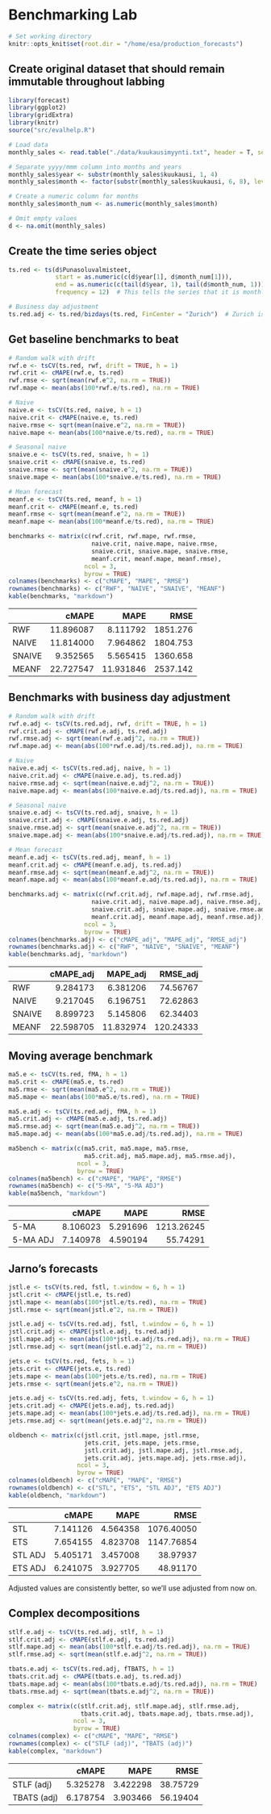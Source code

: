 Benchmarking Lab
================

``` r
# Set working directory
knitr::opts_knit$set(root.dir = "/home/esa/production_forecasts")
```

## Create original dataset that should remain immutable throughout labbing

``` r
library(forecast)
library(ggplot2)
library(gridExtra)
library(knitr)
source("src/evalhelp.R")

# Load data
monthly_sales <- read.table("./data/kuukausimyynti.txt", header = T, sep = "\t")

# Separate yyyy/mmm column into months and years
monthly_sales$year <- substr(monthly_sales$kuukausi, 1, 4)
monthly_sales$month <- factor(substr(monthly_sales$kuukausi, 6, 8), levels = c("tam", "hel", "maa", "huh", "tou", "kes", "hei", "elo", "syy", "lok", "mar", "jou"))

# Create a numeric column for months
monthly_sales$month_num <- as.numeric(monthly_sales$month)

# Omit empty values
d <- na.omit(monthly_sales)
```

## Create the time series object

``` r
ts.red <- ts(d$Punasoluvalmisteet, 
             start = as.numeric(c(d$year[1], d$month_num[1])), 
             end = as.numeric(c(tail(d$year, 1), tail(d$month_num, 1))), 
             frequency = 12)  # This tells the series that it is monthly data

# Business day adjustment
ts.red.adj <- ts.red/bizdays(ts.red, FinCenter = "Zurich")  # Zurich is closest to Finnish business calendar, implementing of which would be a chore
```

## Get baseline benchmarks to beat

``` r
# Random walk with drift
rwf.e <- tsCV(ts.red, rwf, drift = TRUE, h = 1)
rwf.crit <- cMAPE(rwf.e, ts.red)
rwf.rmse <- sqrt(mean(rwf.e^2, na.rm = TRUE))
rwf.mape <- mean(abs(100*rwf.e/ts.red), na.rm = TRUE)

# Naive
naive.e <- tsCV(ts.red, naive, h = 1)
naive.crit <- cMAPE(naive.e, ts.red)
naive.rmse <- sqrt(mean(naive.e^2, na.rm = TRUE))
naive.mape <- mean(abs(100*naive.e/ts.red), na.rm = TRUE)

# Seasonal naive
snaive.e <- tsCV(ts.red, snaive, h = 1)
snaive.crit <- cMAPE(snaive.e, ts.red)
snaive.rmse <- sqrt(mean(snaive.e^2, na.rm = TRUE))
snaive.mape <- mean(abs(100*snaive.e/ts.red), na.rm = TRUE)

# Mean forecast
meanf.e <- tsCV(ts.red, meanf, h = 1)
meanf.crit <- cMAPE(meanf.e, ts.red)
meanf.rmse <- sqrt(mean(meanf.e^2, na.rm = TRUE))
meanf.mape <- mean(abs(100*meanf.e/ts.red), na.rm = TRUE)

benchmarks <- matrix(c(rwf.crit, rwf.mape, rwf.rmse,
                       naive.crit, naive.mape, naive.rmse,
                       snaive.crit, snaive.mape, snaive.rmse,
                       meanf.crit, meanf.mape, meanf.rmse),
                     ncol = 3,
                     byrow = TRUE)
colnames(benchmarks) <- c("cMAPE", "MAPE", "RMSE")
rownames(benchmarks) <- c("RWF", "NAIVE", "SNAIVE", "MEANF")
kable(benchmarks, "markdown")
```

|        |     cMAPE |      MAPE |     RMSE |
| :----- | --------: | --------: | -------: |
| RWF    | 11.896087 |  8.111792 | 1851.276 |
| NAIVE  | 11.814000 |  7.964862 | 1804.753 |
| SNAIVE |  9.352565 |  5.565415 | 1360.658 |
| MEANF  | 22.727547 | 11.931846 | 2537.142 |

## Benchmarks with business day adjustment

``` r
# Random walk with drift
rwf.e.adj <- tsCV(ts.red.adj, rwf, drift = TRUE, h = 1)
rwf.crit.adj <- cMAPE(rwf.e.adj, ts.red.adj)
rwf.rmse.adj <- sqrt(mean(rwf.e.adj^2, na.rm = TRUE))
rwf.mape.adj <- mean(abs(100*rwf.e.adj/ts.red.adj), na.rm = TRUE)

# Naive
naive.e.adj <- tsCV(ts.red.adj, naive, h = 1)
naive.crit.adj <- cMAPE(naive.e.adj, ts.red.adj)
naive.rmse.adj <- sqrt(mean(naive.e.adj^2, na.rm = TRUE))
naive.mape.adj <- mean(abs(100*naive.e.adj/ts.red.adj), na.rm = TRUE)

# Seasonal naive
snaive.e.adj <- tsCV(ts.red.adj, snaive, h = 1)
snaive.crit.adj <- cMAPE(snaive.e.adj, ts.red.adj)
snaive.rmse.adj <- sqrt(mean(snaive.e.adj^2, na.rm = TRUE))
snaive.mape.adj <- mean(abs(100*snaive.e.adj/ts.red.adj), na.rm = TRUE)

# Mean forecast
meanf.e.adj <- tsCV(ts.red.adj, meanf, h = 1)
meanf.crit.adj <- cMAPE(meanf.e.adj, ts.red.adj)
meanf.rmse.adj <- sqrt(mean(meanf.e.adj^2, na.rm = TRUE))
meanf.mape.adj <- mean(abs(100*meanf.e.adj/ts.red.adj), na.rm = TRUE)

benchmarks.adj <- matrix(c(rwf.crit.adj, rwf.mape.adj, rwf.rmse.adj,
                       naive.crit.adj, naive.mape.adj, naive.rmse.adj,
                       snaive.crit.adj, snaive.mape.adj, snaive.rmse.adj,
                       meanf.crit.adj, meanf.mape.adj, meanf.rmse.adj),
                     ncol = 3,
                     byrow = TRUE)
colnames(benchmarks.adj) <- c("cMAPE_adj", "MAPE_adj", "RMSE_adj")
rownames(benchmarks.adj) <- c("RWF", "NAIVE", "SNAIVE", "MEANF")
kable(benchmarks.adj, "markdown")
```

|        | cMAPE\_adj | MAPE\_adj | RMSE\_adj |
| :----- | ---------: | --------: | --------: |
| RWF    |   9.284173 |  6.381206 |  74.56767 |
| NAIVE  |   9.217045 |  6.196751 |  72.62863 |
| SNAIVE |   8.899723 |  5.145806 |  62.34403 |
| MEANF  |  22.598705 | 11.832974 | 120.24333 |

## Moving average benchmark

``` r
ma5.e <- tsCV(ts.red, fMA, h = 1)
ma5.crit <- cMAPE(ma5.e, ts.red)
ma5.rmse <- sqrt(mean(ma5.e^2, na.rm = TRUE))
ma5.mape <- mean(abs(100*ma5.e/ts.red), na.rm = TRUE)

ma5.e.adj <- tsCV(ts.red.adj, fMA, h = 1)
ma5.crit.adj <- cMAPE(ma5.e.adj, ts.red.adj)
ma5.rmse.adj <- sqrt(mean(ma5.e.adj^2, na.rm = TRUE))
ma5.mape.adj <- mean(abs(100*ma5.e.adj/ts.red.adj), na.rm = TRUE)

ma5bench <- matrix(c(ma5.crit, ma5.mape, ma5.rmse, 
                     ma5.crit.adj, ma5.mape.adj, ma5.rmse.adj),
                   ncol = 3,
                   byrow = TRUE)
colnames(ma5bench) <- c("cMAPE", "MAPE", "RMSE")
rownames(ma5bench) <- c("5-MA", "5-MA ADJ")
kable(ma5bench, "markdown")
```

|          |    cMAPE |     MAPE |       RMSE |
| :------- | -------: | -------: | ---------: |
| 5-MA     | 8.106023 | 5.291696 | 1213.26245 |
| 5-MA ADJ | 7.140978 | 4.590194 |   55.74291 |

## Jarno’s forecasts

``` r
jstl.e <- tsCV(ts.red, fstl, t.window = 6, h = 1)
jstl.crit <- cMAPE(jstl.e, ts.red)
jstl.mape <- mean(abs(100*jstl.e/ts.red), na.rm = TRUE)
jstl.rmse <- sqrt(mean(jstl.e^2, na.rm = TRUE))

jstl.e.adj <- tsCV(ts.red.adj, fstl, t.window = 6, h = 1)
jstl.crit.adj <- cMAPE(jstl.e.adj, ts.red.adj)
jstl.mape.adj <- mean(abs(100*jstl.e.adj/ts.red.adj), na.rm = TRUE)
jstl.rmse.adj <- sqrt(mean(jstl.e.adj^2, na.rm = TRUE))

jets.e <- tsCV(ts.red, fets, h = 1)
jets.crit <- cMAPE(jets.e, ts.red)
jets.mape <- mean(abs(100*jets.e/ts.red), na.rm = TRUE)
jets.rmse <- sqrt(mean(jets.e^2, na.rm = TRUE))

jets.e.adj <- tsCV(ts.red.adj, fets, t.window = 6, h = 1)
jets.crit.adj <- cMAPE(jets.e.adj, ts.red.adj)
jets.mape.adj <- mean(abs(100*jets.e.adj/ts.red.adj), na.rm = TRUE)
jets.rmse.adj <- sqrt(mean(jets.e.adj^2, na.rm = TRUE))

oldbench <- matrix(c(jstl.crit, jstl.mape, jstl.rmse, 
                     jets.crit, jets.mape, jets.rmse,
                     jstl.crit.adj, jstl.mape.adj, jstl.rmse.adj,
                     jets.crit.adj, jets.mape.adj, jets.rmse.adj),
                   ncol = 3,
                   byrow = TRUE)
colnames(oldbench) <- c("cMAPE", "MAPE", "RMSE")
rownames(oldbench) <- c("STL", "ETS", "STL ADJ", "ETS ADJ")
kable(oldbench, "markdown")
```

|         |    cMAPE |     MAPE |       RMSE |
| :------ | -------: | -------: | ---------: |
| STL     | 7.141126 | 4.564358 | 1076.40050 |
| ETS     | 7.654155 | 4.823708 | 1147.76854 |
| STL ADJ | 5.405171 | 3.457008 |   38.97937 |
| ETS ADJ | 6.241075 | 3.927705 |   48.91170 |

Adjusted values are consistently better, so we’ll use adjusted from now
on.

## Complex decompositions

``` r
stlf.e.adj <- tsCV(ts.red.adj, stlf, h = 1)
stlf.crit.adj <- cMAPE(stlf.e.adj, ts.red.adj)
stlf.mape.adj <- mean(abs(100*stlf.e.adj/ts.red.adj), na.rm = TRUE)
stlf.rmse.adj <- sqrt(mean(stlf.e.adj^2, na.rm = TRUE))

tbats.e.adj <- tsCV(ts.red.adj, fTBATS, h = 1)
tbats.crit.adj <- cMAPE(tbats.e.adj, ts.red.adj)
tbats.mape.adj <- mean(abs(100*tbats.e.adj/ts.red.adj), na.rm = TRUE)
tbats.rmse.adj <- sqrt(mean(tbats.e.adj^2, na.rm = TRUE))

complex <- matrix(c(stlf.crit.adj, stlf.mape.adj, stlf.rmse.adj,
                    tbats.crit.adj, tbats.mape.adj, tbats.rmse.adj),
                  ncol = 3,
                  byrow = TRUE)
colnames(complex) <- c("cMAPE", "MAPE", "RMSE")
rownames(complex) <- c("STLF (adj)", "TBATS (adj)")
kable(complex, "markdown")
```

|             |    cMAPE |     MAPE |     RMSE |
| :---------- | -------: | -------: | -------: |
| STLF (adj)  | 5.325278 | 3.422298 | 38.75729 |
| TBATS (adj) | 6.178754 | 3.903466 | 56.19404 |
